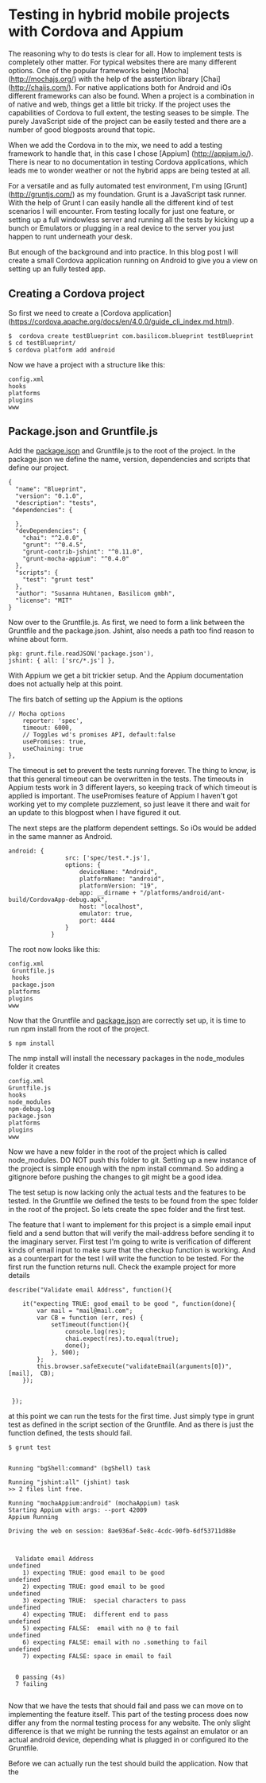 Testing in hybrid mobile projects with Cordova and Appium
============


The reasoning why to do tests is clear for all. How to implement tests is completely other matter. For typical websites there are many different options. One of the popular frameworks being [Mocha] (http://mochajs.org/) with the help of the asstertion library [Chai] (http://chaijs.com/). For native applications both for Android and iOs different frameworks can also be found. When a project is a combination in of native and web, things get a little bit tricky. If the project uses the capabilities of Cordova to full extent, the testing seases to be simple. The purely JavaScript side of the project can be easily tested and there are a number of good blogposts around that topic.

When we add the Cordova in to the mix, we need to add a testing framework to handle that, in this case I chose [Appium] (http://appium.io/). There is near to no documentation in testing Cordova applications, which leads me to wonder weather or not the hybrid apps are being tested at all.

For a versatile and as fully automated test environment, I'm using [Grunt] (http://gruntjs.com/) as my foundation. Grunt is a JavaScript task runner. With the help of Grunt I can easily handle all the different kind of test scenarios I will encounter. From testing locally for just one feature, or setting up a full windowless server and running all the tests by kicking up a bunch or Emulators or plugging in  a real device to the server you just happen to runt underneath your desk.

But enough of the background and into practice. In this blog post I will create a small Cordova application running on Android to give you a view on setting up an fully tested app.

Creating a Cordova project
------------

So first we need to create a [Cordova application] (https://cordova.apache.org/docs/en/4.0.0/guide_cli_index.md.html).

~~~
$  cordova create testBlueprint com.basilicom.blueprint testBlueprint
$ cd testBlueprint/
$ cordova platform add android
~~~

Now we have a project with a structure like this:

~~~
config.xml 
hooks
platforms
plugins
www
~~~


Package.json and Gruntfile.js
------------

Add the [package.json](https://docs.npmjs.com/files/package.json) and Gruntfile.js to the root of the project. In the package.json we define the name, version, dependencies and scripts that define our project.

~~~
{
  "name": "Blueprint",
  "version": "0.1.0",
  "description": "tests",
 "dependencies": {

  },
  "devDependencies": {
    "chai": "^2.0.0",
    "grunt": "^0.4.5",
    "grunt-contrib-jshint": "^0.11.0",
    "grunt-mocha-appium": "^0.4.0"
  },
  "scripts": {
    "test": "grunt test"
  },
  "author": "Susanna Huhtanen, Basilicom gmbh",
  "license": "MIT"
}
~~~



Now over to the Gruntfile.js.  As first, we need to form a link between the Gruntfile and the package.json. Jshint, also needs a path too find reason to whine about form.

~~~
pkg: grunt.file.readJSON('package.json'),
jshint: { all: ['src/*.js'] },
~~~

With Appium we get a bit trickier setup. And the Appium documentation does not actually help at this point.

The firs batch of setting up the Appium is the options

~~~
// Mocha options
    reporter: 'spec',
    timeout: 6000,
    // Toggles wd's promises API, default:false
    usePromises: true,
    useChaining: true
},
~~~
            
The timeout is set to prevent the tests running forever. The thing to know, is that this general timeout can be overwritten in the tests. The timeouts in Appium tests work in 3 different layers, so keeping track of which timeout is applied is important. The usePromises feature of Appium I haven't got working yet to my complete puzzlement, so just leave it there and wait for an update to this blogpost when I have figured it out.

The next steps are the platform dependent settings. So iOs would be added in the same manner as Android.

~~~
android: {
                src: ['spec/test.*.js'],
                options: {
                    deviceName: "Android",
                    platformName: "android",
                    platformVersion: "19",
                    app: __dirname + "/platforms/android/ant-build/CordovaApp-debug.apk",
                    host: "localhost",
                    emulator: true,
                    port: 4444
                }
            }
~~~


The root now looks like this:

~~~
config.xml
 Gruntfile.js
 hooks 
 package.json 
platforms
plugins
www
~~~

Now that the Gruntfile and [package.json](https://docs.npmjs.com/files/package.json) are correctly set up, it is time to run npm install from the root of the project.

~~~
$ npm install
~~~

The nmp install will install the necessary packages in the node_modules folder it creates

~~~
config.xml
Gruntfile.js
hooks
node_modules
npm-debug.log
package.json
platforms
plugins
www
~~~

Now we have a new folder in the root of the project which is called node_modules. DO NOT push this folder to git. Setting up a new instance of the project is simple enough with the npm install command. So adding a gitignore before pushing the changes to git might be a good idea.


The test setup is now lacking only the actual tests and the features to be tested. In the Gruntfile we defined the tests to be found from  the spec folder in the root of the project. So lets create the spec folder and the first test.


The feature that I want to implement for this project is a simple email input field and a send button that will verify the mail-address before sending it to the imaginary server. First test I'm going to write is verification of different kinds of email input to make sure that the checkup function is working. And as a counterpart for the test I will write the function to be tested. For the first run the function returns null. Check the example project for more details

~~~
describe("Validate email Address", function(){

    it("expecting TRUE: good email to be good ", function(done){
        var mail = "mail@mail.com";
        var CB = function (err, res) {
            setTimeout(function(){
                console.log(res);
                chai.expect(res).to.equal(true);
                done();
            }, 500);
        };
        this.browser.safeExecute("validateEmail(arguments[0])", [mail],  CB);
    });


 });
~~~


at this point we can run the tests for the first time. Just simply type in grunt test as defined in the script section of the Gruntfile. And as there is just the function defined, the tests should fail.


~~~
$ grunt test


Running "bgShell:command" (bgShell) task

Running "jshint:all" (jshint) task
>> 2 files lint free.

Running "mochaAppium:android" (mochaAppium) task
Starting Appium with args: --port 42009
Appium Running

Driving the web on session: 8ae936af-5e8c-4cdc-90fb-6df53711d88e



  Validate email Address
undefined
    1) expecting TRUE: good email to be good
undefined
    2) expecting TRUE: good email to be good
undefined
    3) expecting TRUE:  special characters to pass
undefined
    4) expecting TRUE:  different end to pass
undefined
    5) expecting FALSE:  email with no @ to fail
undefined
    6) expecting FALSE: email with no .something to fail
undefined
    7) expecting FALSE: space in email to fail


  0 passing (4s)
  7 failing


~~~



Now that we have the tests that should fail and pass we can move on to implementing the feature itself. This part of the  testing process does now differ any from the normal testing process for any website. The only slight difference is that we
might be running the tests against an emulator or an actual android device, depending what is plugged in or configured ito the Gruntfile.

Before we can actually run the test should build the application. Now that the






































